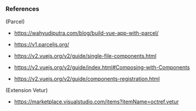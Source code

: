 ### References
(Parcel)
- https://wahyudiputra.com/blog/build-vue-app-with-parcel/
- https://v1.parceljs.org/

- https://v2.vuejs.org/v2/guide/single-file-components.html
- https://v2.vuejs.org/v2/guide/index.html#Composing-with-Components
- https://v2.vuejs.org/v2/guide/components-registration.html

(Extension Vetur)
- https://marketplace.visualstudio.com/items?itemName=octref.vetur